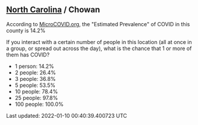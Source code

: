 
## [North Carolina](/united-states/north-carolina) / Chowan

According to [MicroCOVID.org](http://microcovid.org),
the "Estimated Prevalence" of COVID in this county is 14.2%

If you interact with a certain number of people in this location
(all at once in a group, or spread out across the day), what is the chance that
1 or more of them has COVID?

- 1 person: 14.2%
- 2 people: 26.4%
- 3 people: 36.8%
- 5 people: 53.5%
- 10 people: 78.4%
- 25 people: 97.8%
- 100 people: 100.0%

Last updated: 2022-01-10 00:40:39.400723 UTC
